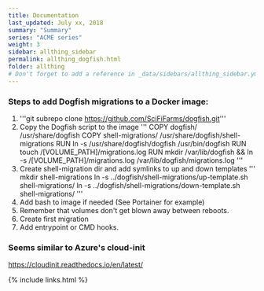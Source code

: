 ```yaml
---
title: Documentation 
last_updated: July xx, 2018
summary: "Summary"
series: "ACME series"
weight: 3
sidebar: allthing_sidebar
permalink: allthing_dogfish.html
folder: allthing
# Don't forget to add a reference in _data/sidebars/allthing_sidebar.yml and/or _data/topnav.yml 
---
```


### Steps to add Dogfish migrations to a Docker image:
1. '''git subrepo clone https://github.com/SciFiFarms/dogfish.git'''
2. Copy the Dogfish script to the image
'''
COPY dogfish/ /usr/share/dogfish
COPY shell-migrations/ /usr/share/dogfish/shell-migrations
RUN ln -s /usr/share/dogfish/dogfish /usr/bin/dogfish
RUN touch /[VOLUME_PATH]/migrations.log
RUN mkdir /var/lib/dogfish && ln -s /[VOLUME_PATH]/migrations.log /var/lib/dogfish/migrations.log 
'''
3. Create shell-migration dir and add symlinks to up and down templates
'''
mkdir shell-migrations
ln -s ../dogfish/shell-migrations/up-template.sh shell-migrations/
ln -s ../dogfish/shell-migrations/down-template.sh shell-migrations/
'''
4. Add bash to image if needed (See Portainer for example)
5. Remember that volumes don't get blown away between reboots.
6. Create first migration
7. Add entrypoint or CMD hooks. 

### Seems similar to Azure's cloud-init
https://cloudinit.readthedocs.io/en/latest/

{% include links.html %}
